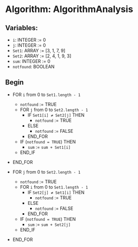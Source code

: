 # Algorithm: AlgorithmAnalysis

## Variables:
- `i`: INTEGER := 0
- `j`: INTEGER := 0
- `Set1`: ARRAY := [3, 1, 7, 9]
- `Set2`: ARRAY := [2, 4, 1, 9, 3]
- `sum`: INTEGER := 0
- `notfound`: BOOLEAN

## Begin
- FOR `i` from 0 to `Set1.length - 1`
  - `notfound` := TRUE  <!-- Reset `notfound` for each element in `Set1` -->
  - FOR `j` from 0 to `Set2.length - 1`
    - IF `Set1[i] ≠ Set2[j]` THEN
      - `notfound` := TRUE  <!-- Set `notfound` to FALSE if the element is present in `Set2` -->
    - ELSE 
      - `notfound` := FALSE
    - END_FOR
  - IF (`notfound = TRUE`) THEN
    - `sum` := `sum + Set1[i]`
  - END_IF
- END_FOR

- FOR `j` from 0 to `Set2.length - 1`
  - `notfound` := TRUE  <!-- Reset `notfound` for each element in `Set1` -->
  - FOR `i` from 0 to `Set1.length - 1`
    - IF `Set2[j] ≠ Set1[i]` THEN
      - `notfound` := TRUE  <!-- Set `notfound` to FALSE if the element is present in `Set2` -->
    - ELSE 
      - `notfound` := FALSE
    - END_FOR
  - IF (`notfound = TRUE`) THEN
    - `sum` := `sum + Set2[j]`
  - END_IF
- END_FOR

     
      
